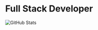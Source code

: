 # Full Stack Developer

![GitHub Stats](https://github-readme-stats.vercel.app/api?username=ysongh&show_icons=true&theme=radical)
